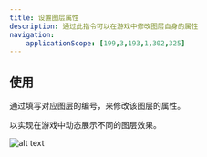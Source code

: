 ```yaml
---
title: 设置图层属性
description: 通过此指令可以在游戏中修改图层自身的属性
navigation:
    applicationScope: [199,3,193,1,302,325]
---
```


## 使用

通过填写对应图层的编号，来修改该图层的属性。

以实现在游戏中动态展示不同的图层效果。

![alt text](https://cdn.gcw.wiki.wiki/gcw/image/zh_hans/commands/scene/setlayerattributes/image.png)
